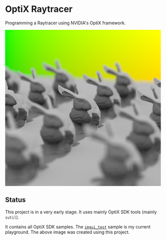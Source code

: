 # OptiX Raytracer

Programming a Raytracer using NVIDIA's OptiX framework.

![Last render](SDK/last_render.png "Current state of the renderer")

## Status

This project is in a very early stage. It uses mainly OptiX SDK tools (mainly `sutil`).

It contains all OptiX SDK samples. The [`imgui_test`](SDK/imgui_test) sample is my current playground.
The above image was created using this project.
